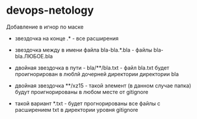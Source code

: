 # devops-netology

Добавление в игнор по маске 
- звездочка на конце .* - все расширения

- звездочка между в имени файла bla-bla.*.bla - файлы bla-bla.ЛЮБОЕ.bla

- двойная звездочка в пути - bla/**/bla.txt - файл bla.txt будет проигнорирован в люблй дочерней 
директории директории bla

- двойная звездочка **/xz15 - такой элемент (в данном случае папка) будут проигнорированы в любом месте
от gitignore

- такой вариант *.txt - будет прогнорированы все файлы с расширением txt в директории уровня gitignore 

